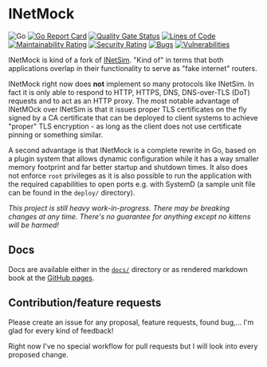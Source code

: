 # INetMock

![Go](https://gitlab.com/inetmock/inetmock/workflows/Go/badge.svg)
[![Go Report Card](https://goreportcard.com/badge/gitlab.com/inetmock/inetmock)](https://goreportcard.com/report/gitlab.com/inetmock/inetmock)
[![Quality Gate Status](https://sonarcloud.io/api/project_badges/measure?project=baez90_inetmock&metric=alert_status)](https://sonarcloud.io/dashboard?id=baez90_inetmock)
[![Lines of Code](https://sonarcloud.io/api/project_badges/measure?project=baez90_inetmock&metric=ncloc)](https://sonarcloud.io/dashboard?id=baez90_inetmock)
[![Maintainability Rating](https://sonarcloud.io/api/project_badges/measure?project=baez90_inetmock&metric=sqale_rating)](https://sonarcloud.io/dashboard?id=baez90_inetmock)
[![Security Rating](https://sonarcloud.io/api/project_badges/measure?project=baez90_inetmock&metric=security_rating)](https://sonarcloud.io/dashboard?id=baez90_inetmock)
[![Bugs](https://sonarcloud.io/api/project_badges/measure?project=baez90_inetmock&metric=bugs)](https://sonarcloud.io/dashboard?id=baez90_inetmock)
[![Vulnerabilities](https://sonarcloud.io/api/project_badges/measure?project=baez90_inetmock&metric=vulnerabilities)](https://sonarcloud.io/dashboard?id=baez90_inetmock)

INetMock is kind of a fork of [INetSim](https://www.inetsim.org/).
"Kind of" in terms that both applications overlap in their functionality to serve as "fake internet" routers.

INetMock right now does **not** implement so many protocols like INetSim. In fact it is only able to respond to HTTP,
HTTPS, DNS, DNS-over-TLS (DoT) requests and to act as an HTTP proxy. The most notable advantage of INetMOck over INetSim
is that it issues proper TLS certificates on the fly signed by a CA certificate that can be deployed to client systems
to achieve "proper" TLS encryption - as long as the client does not use certificate pinning or something similar.

A second advantage is that INetMock is a complete rewrite in Go, based on a plugin system that allows dynamic
configuration while it has a way smaller memory footprint and far better startup and shutdown times. It also does not
enforce `root` privileges as it is also possible to run the application with the required capabilities to open ports
e.g. with SystemD (a sample unit file can be found in the `deploy/` directory).

_This project is still heavy work-in-progress. There may be breaking changes at any time. There's no guarantee for
anything except no kittens will be harmed!_

## Docs

Docs are available either in the [`docs/`](./docs/) directory or as rendered markdown book at
the [GitHub pages](https://baez90.github.io/inetmock/).

## Contribution/feature requests

Please create an issue for any proposal, feature requests, found bug,... I'm glad for every kind of feedback!

Right now I've no special workflow for pull requests but I will look into every proposed change.